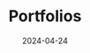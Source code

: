 ---
layout: post-categorypage
# title: "Projects"
permalink: "/portfolios"

title:  "Portfolios"
date:   2024-04-24
# categories: jekyll update

content_before_table: "
<div> 
In here I organise my various portfolios for different roles
<br>
<br>
<br>
</div>
"


table_col: 3
table_datapath: "portfolios"

---